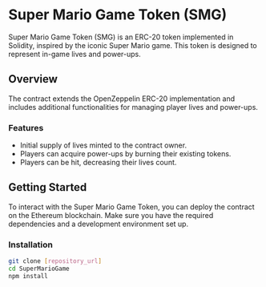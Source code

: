 # Super Mario Game Token (SMG)

Super Mario Game Token (SMG) is an ERC-20 token implemented in Solidity, inspired by the iconic Super Mario game. This token is designed to represent in-game lives and power-ups.

## Overview

The contract extends the OpenZeppelin ERC-20 implementation and includes additional functionalities for managing player lives and power-ups.

### Features

- Initial supply of lives minted to the contract owner.
- Players can acquire power-ups by burning their existing tokens.
- Players can be hit, decreasing their lives count.

## Getting Started

To interact with the Super Mario Game Token, you can deploy the contract on the Ethereum blockchain. Make sure you have the required dependencies and a development environment set up.


### Installation

   ```bash
   git clone [repository_url]
   cd SuperMarioGame
  npm install
```
